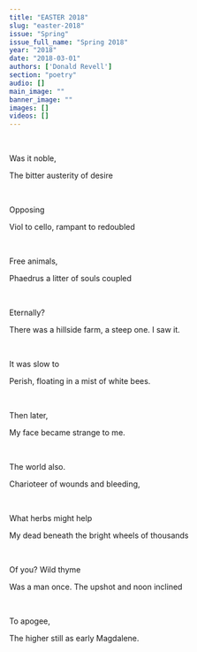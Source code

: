 ```yaml
---
title: "EASTER 2018"
slug: "easter-2018"
issue: "Spring"
issue_full_name: "Spring 2018"
year: "2018"
date: "2018-03-01"
authors: ['Donald Revell']
section: "poetry"
audio: []
main_image: ""
banner_image: ""
images: []
videos: []
---
```

 

 Was it noble,

 The bitter austerity of desire

  

 Opposing

 Viol to cello, rampant to redoubled

  

 Free animals,

 Phaedrus a litter of souls coupled

  

 Eternally?

 There was a hillside farm, a steep one. I saw it.

  

 It was slow to

 Perish, floating in a mist of white bees.

  

 Then later,

 My face became strange to me.

  

 The world also.

 Charioteer of wounds and bleeding,

  

 What herbs might help

 My dead beneath the bright wheels of thousands

  

 Of you? Wild thyme

 Was a man once. The upshot and noon inclined

  

 To apogee,

 The higher still as early Magdalene.

